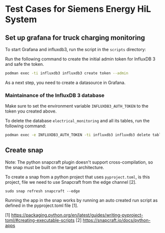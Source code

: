 # Test Cases for Siemens Energy HiL System

## Set up grafana for truck charging monitoring

To start Grafana and influxdb3, run the script in the `scripts` directory:

Run the following command to create the initial admin token for InfluxDB 3 and
safe the token.

```sh
podman exec -ti influxdb3 influxdb3 create token --admin
```

As a next step, you need to create a datasource in Grafana.

### Maintainance of the InfluxDB 3 database

Make sure to set the environment variable `INFLUXDB3_AUTH_TOKEN` to the token you created above.

To delete the database `electrical_monitoring` and all its tables, run the following command:

```sh
podman exec -e INFLUXDB3_AUTH_TOKEN -ti influxdb3 influxdb3 delete table --database electrical_monitoring power_metrics
```

## Create snap

Note: The python snapcraft plugin doesn't support cross-compilation, 
so the snap must be built on the target architecture.

To create a snap from a python project that uses `pyproject.toml`, is this project, file we need 
to use Snapcraft from the edge channel [2].

```
sudo snap refresh snapcraft --edge
```

Running the app in the snap works by running an auto created run script as defined in the pyproject.toml
file [1].

[1] https://packaging.python.org/en/latest/guides/writing-pyproject-toml/#creating-executable-scripts
[2] https://snapcraft.io/docs/python-apps
